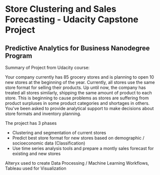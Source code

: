 # Store Clustering and Sales Forecasting - Udacity Capstone Project
## Predictive Analytics for Business Nanodegree Program 

Summary of Project from Udacity course: 

Your company currently has 85 grocery stores and is planning to open 10 new stores at the beginning of the year. Currently, all stores use the same store format for selling their products. Up until now, the company has treated all stores similarly, shipping the same amount of product to each store. This is beginning to cause problems as stores are suffering from product surpluses in some product categories and shortages in others. You've been asked to provide analytical support to make decisions about store formats and inventory planning.

The project has 3 phases
* Clustering and segmentation of current stores
* Predict best store format for new stores based on demographic / socioeconomic data (Classification)
* Use time series analysis tools and prepare a montly sales forecast for existing and new stores 

Alteryx used to create Data Processing / Machine Learning Workflows, Tableau used for Visualization
